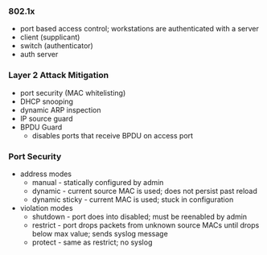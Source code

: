 ### 802.1x
- port based access control; workstations are authenticated with a server
- client (supplicant)
- switch (authenticator)
- auth server
### Layer 2 Attack Mitigation
- port security (MAC whitelisting)
- DHCP snooping
- dynamic ARP inspection
- IP source guard
- BPDU Guard
	- disables ports that receive BPDU on access port
### Port Security
- address modes
	- manual - statically configured by admin
	- dynamic - current source MAC is used; does not persist past reload
	- dynamic sticky - current MAC is used; stuck in configuration
- violation modes
	- shutdown - port does into disabled; must be reenabled by admin
	- restrict - port drops packets from unknown source MACs until drops below max value; sends syslog message
	- protect - same as restrict; no syslog